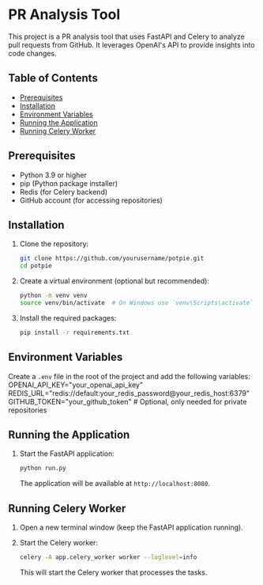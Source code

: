 # PR Analysis Tool

This project is a PR analysis tool that uses FastAPI and Celery to analyze pull requests from GitHub. It leverages OpenAI's API to provide insights into code changes.

## Table of Contents

- [Prerequisites](#prerequisites)
- [Installation](#installation)
- [Environment Variables](#environment-variables)
- [Running the Application](#running-the-application)
- [Running Celery Worker](#running-celery-worker)

## Prerequisites

- Python 3.9 or higher
- pip (Python package installer)
- Redis (for Celery backend)
- GitHub account (for accessing repositories)

## Installation

1. Clone the repository:

   ```bash
   git clone https://github.com/yourusername/potpie.git
   cd potpie
   ```

2. Create a virtual environment (optional but recommended):

   ```bash
   python -m venv venv
   source venv/bin/activate  # On Windows use `venv\Scripts\activate`
   ```

3. Install the required packages:

   ```bash
   pip install -r requirements.txt
   ```

## Environment Variables

Create a `.env` file in the root of the project and add the following variables:
OPENAI_API_KEY="your_openai_api_key"
REDIS_URL="redis://default:your_redis_password@your_redis_host:6379"
GITHUB_TOKEN="your_github_token" # Optional, only needed for private repositories


## Running the Application

1. Start the FastAPI application:

   ```bash
   python run.py
   ```

   The application will be available at `http://localhost:8080`.

## Running Celery Worker

1. Open a new terminal window (keep the FastAPI application running).
2. Start the Celery worker:

   ```bash
   celery -A app.celery_worker worker --loglevel=info
   ```

   This will start the Celery worker that processes the tasks.


